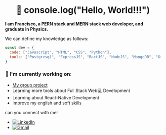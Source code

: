 <h1 align="center">👋 console.log("Hello, World!!!") </h1>

**I am Francisco, a PERN stack and MERN stack web developer, and graduate in Physics.**
<p>We can define my knowledge as follows:</p>

```js
const dev = {
  code: ["Javascript", "HTML", "CSS", "Python"],
  tools: ["Postgresql", "ExpressJS", "RactJS", "NodeJS", "MongoDB", "Graphql", "JQuery", "Redux"]
}
```
### 💼 I'm currently working on:
- [My group project](https://github.com/ecommercehenry/FT10-G3)
- Learning more tools about Full Stack Web💻 Development
- Learning about React-Native Development
- Improve my english and soft skills

can you connect with me!
- <a href="https://www.linkedin.com/in/franciscotov/" target="_blank"><img src="https://img.shields.io/badge/LinkedIn-%230077B5.svg?&style=flat-square&logo=linkedin&logoColor=white" alt="LinkedIn"></a>
- [![Gmail](https://img.shields.io/badge/-Gmail-c14438?style=flat&logo=Gmail&logoColor=white)](mailto:leandra.silva@ccc.ufcg.edu.br)

<!--
**franciscotov/franciscotov** is a ✨ _special_ ✨ repository because its `README.md` (this file) appears on your GitHub profile.

Here are some ideas to get you started:

- 🔭 I’m currently working on ...
- 🌱 I’m currently learning ...
- 👯 I’m looking to collaborate on ...
- 🤔 I’m looking for help with ...
- 💬 Ask me about ...
- 📫 How to reach me: ...
- 😄 Pronouns: ...
- ⚡ Fun fact: ...
-->
